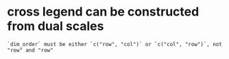 # cross legend can be constructed from dual scales

    `dim_order` must be either `c("row", "col")` or `c("col", "row")`, not "row" and "row"

